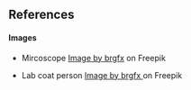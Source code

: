 ## References




#### Images
-  Mircoscope <a href="https://www.freepik.com/free-vector/isolated-microscope-cartoon-design_26162355.htm#query=microscope&position=13&from_view=keyword&track=sph&uuid=6532ee0d-59fa-46de-933f-8b2b2a75c4d7">Image by brgfx</a> on Freepik

- Lab coat person <a href="https://www.freepik.com/free-vector/girl-lab-gown-white_6822427.htm#fromView=search&page=2&position=0&uuid=8e2004d4-ecf0-44d0-9502-344cb12fbfa8">Image by brgfx </a> on Freepik



